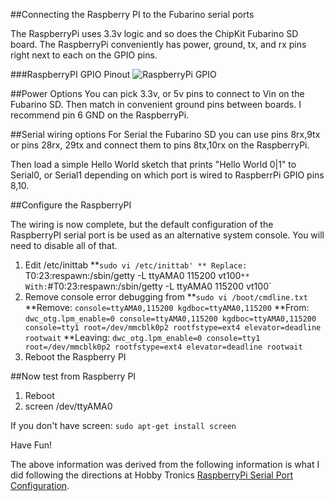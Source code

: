 ##Connecting the Raspberry PI to the Fubarino serial ports

The RaspberryPi uses 3.3v logic and so does the ChipKit Fubarino SD board. The RaspberryPi conveniently has power, ground, tx, and rx pins right next to each on the GPIO pins.

###RaspberryPI GPIO Pinout
![RaspberryPi GPIO](http://www.adafruit.com/adablog/wp-content/uploads/2012/06/GPIOs.png) 

##Power Options
You can pick 3.3v, or 5v pins to connect to Vin on the Fubarino SD. Then match in convenient ground pins between boards. I recommend pin 6 GND on the RaspberryPi.

##Serial wiring options
For Serial the Fubarino SD you can use pins 8rx,9tx or pins 28rx, 29tx and connect them to pins 8tx,10rx on the RaspberryPi. 

Then load a simple Hello World sketch that prints "Hello World 0|1" to Serial0, or Serial1 depending on which port is wired to RaspberrPi GPIO pins 8,10.

##Configure the RaspberryPI

The wiring is now complete, but the default configuration of the RaspberryPI serial port is be used as an alternative system console. You will need to disable all of that. 

1. Edit /etc/inittab
**`sudo vi /etc/inittab'
** Replace: `T0:23:respawn:/sbin/getty -L ttyAMA0 115200 vt100`
** With: `#T0:23:respawn:/sbin/getty -L ttyAMA0 115200 vt100`
2. Remove console error debugging from 
**`sudo vi /boot/cmdline.txt`
**Remove: `console=ttyAMA0,115200 kgdboc=ttyAMA0,115200`
**From:
```dwc_otg.lpm_enable=0 console=ttyAMA0,115200 kgdboc=ttyAMA0,115200 console=tty1 root=/dev/mmcblk0p2 rootfstype=ext4 elevator=deadline rootwait```
**Leaving:
```dwc_otg.lpm_enable=0 console=tty1 root=/dev/mmcblk0p2 rootfstype=ext4 elevator=deadline rootwait```
3. Reboot the Raspberry PI


##Now test from Raspberry PI
1. Reboot
2. screen /dev/ttyAMA0

If you don't have screen:
`sudo apt-get install screen`

Have Fun!


The above information was derived from the following information is what I did following the directions at Hobby Tronics [RaspberryPi Serial Port Configuration](http://www.hobbytronics.co.uk/raspberry-pi-serial-port).




 